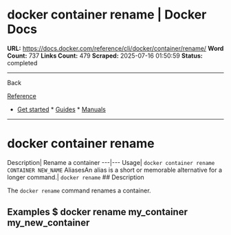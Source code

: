 # docker container rename | Docker Docs

**URL:** https://docs.docker.com/reference/cli/docker/container/rename/
**Word Count:** 737
**Links Count:** 479
**Scraped:** 2025-07-16 01:50:59
**Status:** completed

---

Back

[Reference](https://docs.docker.com/reference/)

  * [Get started](https://docs.docker.com/get-started/)   * [Guides](https://docs.docker.com/guides/)   * [Manuals](https://docs.docker.com/manuals/)

* * *

# docker container rename

Description| Rename a container   ---|---   Usage| `docker container rename CONTAINER NEW_NAME`   AliasesAn alias is a short or memorable alternative for a longer command.| `docker rename`      ## Description

The `docker rename` command renames a container.

## Examples               $ docker rename my_container my_new_container